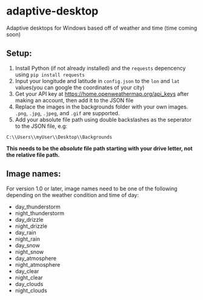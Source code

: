 # adaptive-desktop
Adaptive desktops for Windows based off of weather and time (time coming soon)

## Setup:
1. Install Python (if not already installed) and the `requests` depencency using `pip install requests`
2. Input your longitude and latitude in `config.json` to the `lon` and `lat` values(you can google the coordinates of your city)
3. Get your API key at https://home.openweathermap.org/api_keys after making an account, then add it to the JSON file
4. Replace the images in the backgrounds folder with your own images. `.png`, `.jpg`, `.jpeg`, and `.gif` are supported.
5. Add your absolute file path using double backslashes as the seperator to the JSON file, e.g:
```
C:\\Users\\myUser\\Desktop\\Backgrounds
```
**This needs to be the _absolute_ file path starting with your drive letter, not the relative file path.**

## Image names:
For version 1.0 or later, image names need to be one of the following depending on the weather condition and time of day:
- day_thunderstorm
- night_thunderstorm
- day_drizzle
- night_drizzle
- day_rain
- night_rain
- day_snow
- night_snow
- day_atmosphere
- night_atmosphere
- day_clear
- night_clear
- day_clouds
- night_clouds
